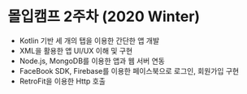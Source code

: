 # 몰입캠프 2주차 (2020 Winter)
- Kotlin 기반 세 개의 탭을 이용한 간단한 앱 개발
- XML을 활용한 앱 UI/UX 이해 및 구현
- Node.js, MongoDB를 이용한 앱과 웹 서버 연동
- FaceBook SDK, Firebase를 이용한 페이스북으로 로그인, 회원가입 구현
- RetroFit을 이용한 Http 호출
